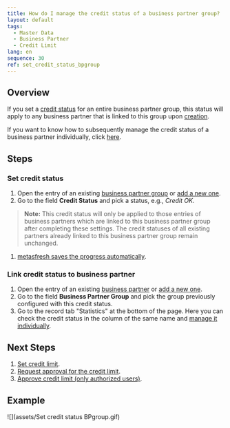 ```yaml
---
title: How do I manage the credit status of a business partner group?
layout: default
tags:
  - Master Data
  - Business Partner
  - Credit Limit
lang: en
sequence: 30
ref: set_credit_status_bpgroup
---
```


## Overview
If you set a [credit status](Credit_status_types) for an entire business partner group, this status will apply to any business partner that is linked to this group upon [creation](New_Business_Partner).

If you want to know how to subsequently manage the credit status of a business partner individually, click [here](Set_credit_status_BP).

## Steps

### Set credit status
1. Open the entry of an existing [business partner group](Menu) or [add a new one](New_Business_Partner_Group).
1. Go to the field **Credit Status** and pick a status, e.g., *Credit OK*.
 >**Note:** This credit status will only be applied to those entries of business partners which are linked to this business partner group after completing these settings. The credit statuses of all existing partners already linked to this business partner group remain unchanged.

1. [metasfresh saves the progress automatically](Saveindicator).

### Link credit status to business partner
1. Open the entry of an existing [business partner](Menu) or [add a new one](New_Business_Partner).
1. Go to the field **Business Partner Group** and pick the group previously configured with this credit status.
1. Go to the record tab "Statistics" at the bottom of the page. Here you can check the credit status in the column of the same name and [manage it individually](Set_credit_status_BP).

## Next Steps
1. [Set credit limit](Set_credit_limit).
1. [Request approval for the credit limit](Credit_limit_request_approval).
1. [Approve credit limit (only authorized users)](Credit_limit_approval).

## Example
![](assets/Set credit status BPgroup.gif)
